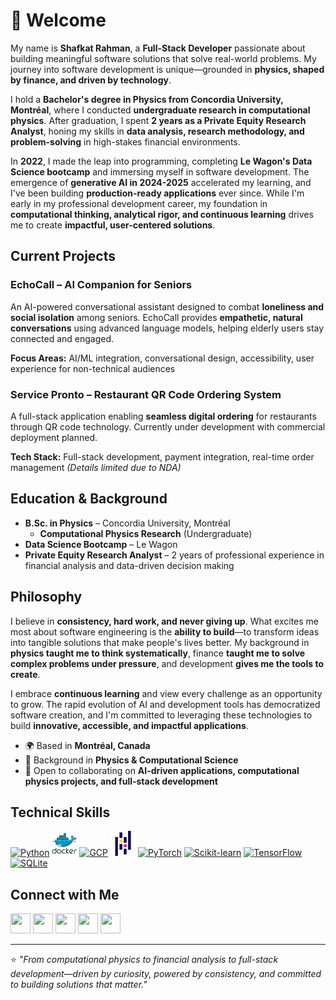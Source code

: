 # 👋 Welcome

My name is **Shafkat Rahman**, a **Full-Stack Developer** passionate about building meaningful software solutions that solve real-world problems. My journey into software development is unique—grounded in **physics, shaped by finance, and driven by technology**.

I hold a **Bachelor's degree in Physics from Concordia University, Montréal**, where I conducted **undergraduate research in computational physics**. After graduation, I spent **2 years as a Private Equity Research Analyst**, honing my skills in **data analysis, research methodology, and problem-solving** in high-stakes financial environments.

In **2022**, I made the leap into programming, completing **Le Wagon's Data Science bootcamp** and immersing myself in software development. The emergence of **generative AI in 2024-2025** accelerated my learning, and I've been building **production-ready applications** ever since. While I'm early in my professional development career, my foundation in **computational thinking, analytical rigor, and continuous learning** drives me to create **impactful, user-centered solutions**.

## Current Projects

### **EchoCall** – AI Companion for Seniors
An AI-powered conversational assistant designed to combat **loneliness and social isolation** among seniors. EchoCall provides **empathetic, natural conversations** using advanced language models, helping elderly users stay connected and engaged.

**Focus Areas:** AI/ML integration, conversational design, accessibility, user experience for non-technical audiences

### **Service Pronto** – Restaurant QR Code Ordering System
A full-stack application enabling **seamless digital ordering** for restaurants through QR code technology. Currently under development with commercial deployment planned.

**Tech Stack:** Full-stack development, payment integration, real-time order management
_(Details limited due to NDA)_

## Education & Background

- **B.Sc. in Physics** – Concordia University, Montréal
  - **Computational Physics Research** (Undergraduate)
- **Data Science Bootcamp** – Le Wagon
- **Private Equity Research Analyst** – 2 years of professional experience in financial analysis and data-driven decision making

## Philosophy

I believe in **consistency, hard work, and never giving up**. What excites me most about software engineering is the **ability to build**—to transform ideas into tangible solutions that make people's lives better. My background in **physics taught me to think systematically**, finance **taught me to solve complex problems under pressure**, and development **gives me the tools to create**.

I embrace **continuous learning** and view every challenge as an opportunity to grow. The rapid evolution of AI and development tools has democratized software creation, and I'm committed to leveraging these technologies to build **innovative, accessible, and impactful applications**.

* 🌍  Based in **Montréal, Canada**
* 🔬  Background in **Physics & Computational Science**
* 🤝  Open to collaborating on **AI-driven applications, computational physics projects, and full-stack development**

## Technical Skills

<p align="left">
<a href="https://www.python.org/" target="_blank" rel="noreferrer"><img src="https://raw.githubusercontent.com/danielcranney/readme-generator/main/public/icons/skills/python-colored.svg" width="36" height="36" alt="Python" /></a>
<a href="https://www.docker.com/" target="_blank" rel="noreferrer"><img src="https://raw.githubusercontent.com/devicons/devicon/master/icons/docker/docker-original-wordmark.svg" alt="Docker" width="40" height="40"/></a>
<a href="https://cloud.google.com" target="_blank" rel="noreferrer"><img src="https://www.vectorlogo.zone/logos/google_cloud/google_cloud-icon.svg" alt="GCP" width="40" height="40"/></a>
<a href="https://pandas.pydata.org/" target="_blank" rel="noreferrer"><img src="https://raw.githubusercontent.com/devicons/devicon/2ae2a900d2f041da66e950e4d48052658d850630/icons/pandas/pandas-original.svg" alt="Pandas" width="40" height="40"/></a>
<a href="https://pytorch.org/" target="_blank" rel="noreferrer"><img src="https://www.vectorlogo.zone/logos/pytorch/pytorch-icon.svg" alt="PyTorch" width="40" height="40"/></a>
<a href="https://scikit-learn.org/" target="_blank" rel="noreferrer"><img src="https://upload.wikimedia.org/wikipedia/commons/0/05/Scikit_learn_logo_small.svg" alt="Scikit-learn" width="40" height="40"/></a>
<a href="https://www.tensorflow.org" target="_blank" rel="noreferrer"><img src="https://www.vectorlogo.zone/logos/tensorflow/tensorflow-icon.svg" alt="TensorFlow" width="40" height="40"/></a>
<a href="https://www.sqlite.org/" target="_blank" rel="noreferrer"><img src="https://www.vectorlogo.zone/logos/sqlite/sqlite-icon.svg" alt="SQLite" width="40" height="40"/></a>
</p>

## Connect with Me

<p align="left">
<a href="https://www.github.com/Sakeeb91" target="_blank" rel="noreferrer"><img src="https://raw.githubusercontent.com/danielcranney/readme-generator/main/public/icons/socials/github.svg" width="32" height="32" /></a>
<a href="https://www.linkedin.com/in/shafkat-rahman/" target="_blank" rel="noreferrer"><img src="https://raw.githubusercontent.com/danielcranney/readme-generator/main/public/icons/socials/linkedin.svg" width="32" height="32" /></a>
<a href="http://www.medium.com/@sakeebrahman" target="_blank" rel="noreferrer"><img src="https://raw.githubusercontent.com/danielcranney/readme-generator/main/public/icons/socials/medium.svg" width="32" height="32" /></a>
<a href="https://hashnode.com/@Sakeeb.hashnode.dev" target="_blank" rel="noreferrer"><img src="https://raw.githubusercontent.com/danielcranney/readme-generator/main/public/icons/socials/hashnode.svg" width="32" height="32" /></a>
<a href="https://www.twitter.com/Sakeeb91" target="_blank" rel="noreferrer"><img src="https://raw.githubusercontent.com/danielcranney/readme-generator/main/public/icons/socials/twitter.svg" width="32" height="32" /></a>
</p>

---

⭐ _"From computational physics to financial analysis to full-stack development—driven by curiosity, powered by consistency, and committed to building solutions that matter."_
